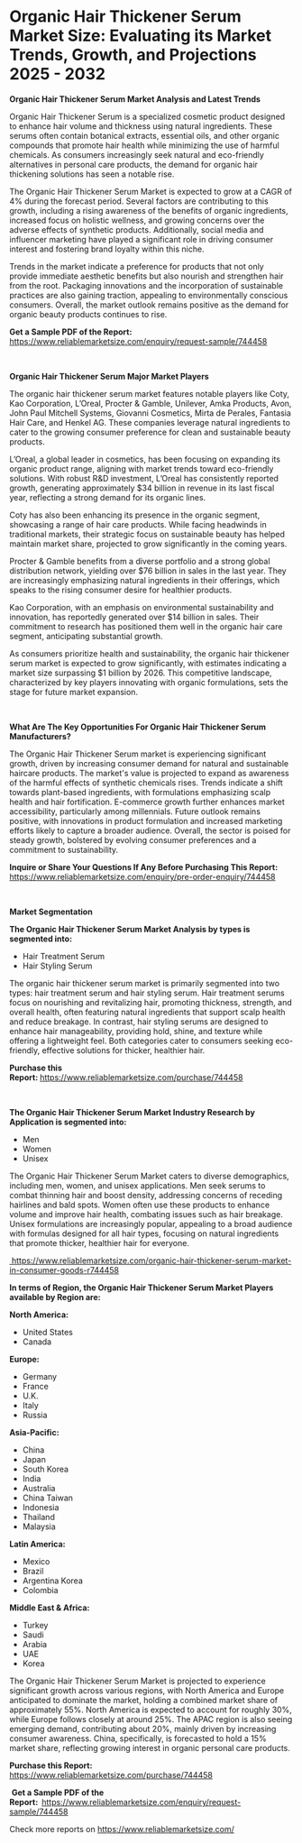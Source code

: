 <p><h1>Organic Hair Thickener Serum Market Size: Evaluating its Market Trends, Growth, and Projections 2025 - 2032</h1></p><p><strong>Organic Hair Thickener Serum Market Analysis and Latest Trends</strong></p>
<p><p>Organic Hair Thickener Serum is a specialized cosmetic product designed to enhance hair volume and thickness using natural ingredients. These serums often contain botanical extracts, essential oils, and other organic compounds that promote hair health while minimizing the use of harmful chemicals. As consumers increasingly seek natural and eco-friendly alternatives in personal care products, the demand for organic hair thickening solutions has seen a notable rise.</p><p>The Organic Hair Thickener Serum Market is expected to grow at a CAGR of 4% during the forecast period. Several factors are contributing to this growth, including a rising awareness of the benefits of organic ingredients, increased focus on holistic wellness, and growing concerns over the adverse effects of synthetic products. Additionally, social media and influencer marketing have played a significant role in driving consumer interest and fostering brand loyalty within this niche.</p><p>Trends in the market indicate a preference for products that not only provide immediate aesthetic benefits but also nourish and strengthen hair from the root. Packaging innovations and the incorporation of sustainable practices are also gaining traction, appealing to environmentally conscious consumers. Overall, the market outlook remains positive as the demand for organic beauty products continues to rise.</p></p>
<p><strong>Get a Sample PDF of the Report:&nbsp;</strong> <a href="https://www.reliablemarketsize.com/enquiry/request-sample/744458?utm_campaign=3382&utm_medium=2&utm_source=Github&utm_content=ia&utm_term=29032025&utm_id=organic-hair-thickener-serum">https://www.reliablemarketsize.com/enquiry/request-sample/744458</a></p>
<p>&nbsp;</p>
<p><strong>Organic Hair Thickener Serum Major Market Players</strong></p>
<p><p>The organic hair thickener serum market features notable players like Coty, Kao Corporation, L’Oreal, Procter & Gamble, Unilever, Amka Products, Avon, John Paul Mitchell Systems, Giovanni Cosmetics, Mirta de Perales, Fantasia Hair Care, and Henkel AG. These companies leverage natural ingredients to cater to the growing consumer preference for clean and sustainable beauty products.</p><p>L’Oreal, a global leader in cosmetics, has been focusing on expanding its organic product range, aligning with market trends toward eco-friendly solutions. With robust R&D investment, L’Oreal has consistently reported growth, generating approximately $34 billion in revenue in its last fiscal year, reflecting a strong demand for its organic lines.</p><p>Coty has also been enhancing its presence in the organic segment, showcasing a range of hair care products. While facing headwinds in traditional markets, their strategic focus on sustainable beauty has helped maintain market share, projected to grow significantly in the coming years.</p><p>Procter & Gamble benefits from a diverse portfolio and a strong global distribution network, yielding over $76 billion in sales in the last year. They are increasingly emphasizing natural ingredients in their offerings, which speaks to the rising consumer desire for healthier products.</p><p>Kao Corporation, with an emphasis on environmental sustainability and innovation, has reportedly generated over $14 billion in sales. Their commitment to research has positioned them well in the organic hair care segment, anticipating substantial growth.</p><p>As consumers prioritize health and sustainability, the organic hair thickener serum market is expected to grow significantly, with estimates indicating a market size surpassing $1 billion by 2026. This competitive landscape, characterized by key players innovating with organic formulations, sets the stage for future market expansion.</p></p>
<p>&nbsp;</p>
<p><strong>What Are The Key Opportunities For Organic Hair Thickener Serum Manufacturers?</strong></p>
<p><p>The Organic Hair Thickener Serum market is experiencing significant growth, driven by increasing consumer demand for natural and sustainable haircare products. The market's value is projected to expand as awareness of the harmful effects of synthetic chemicals rises. Trends indicate a shift towards plant-based ingredients, with formulations emphasizing scalp health and hair fortification. E-commerce growth further enhances market accessibility, particularly among millennials. Future outlook remains positive, with innovations in product formulation and increased marketing efforts likely to capture a broader audience. Overall, the sector is poised for steady growth, bolstered by evolving consumer preferences and a commitment to sustainability.</p></p>
<p><strong>Inquire or Share Your Questions If Any Before Purchasing This Report:</strong> <a href="https://www.reliablemarketsize.com/enquiry/pre-order-enquiry/744458?utm_campaign=3382&utm_medium=2&utm_source=Github&utm_content=ia&utm_term=29032025&utm_id=organic-hair-thickener-serum">https://www.reliablemarketsize.com/enquiry/pre-order-enquiry/744458</a></p>
<p>&nbsp;</p>
<p><strong>Market Segmentation</strong></p>
<p><strong>The Organic Hair Thickener Serum Market Analysis by types is segmented into:</strong></p>
<p><ul><li>Hair Treatment Serum</li><li>Hair Styling Serum</li></ul></p>
<p><p>The organic hair thickener serum market is primarily segmented into two types: hair treatment serum and hair styling serum. Hair treatment serums focus on nourishing and revitalizing hair, promoting thickness, strength, and overall health, often featuring natural ingredients that support scalp health and reduce breakage. In contrast, hair styling serums are designed to enhance hair manageability, providing hold, shine, and texture while offering a lightweight feel. Both categories cater to consumers seeking eco-friendly, effective solutions for thicker, healthier hair.</p></p>
<p><strong>Purchase this Report:&nbsp;</strong><a href="https://www.reliablemarketsize.com/purchase/744458?utm_campaign=3382&utm_medium=2&utm_source=Github&utm_content=ia&utm_term=29032025&utm_id=organic-hair-thickener-serum">https://www.reliablemarketsize.com/purchase/744458</a></p>
<p>&nbsp;</p>
<p><strong>The Organic Hair Thickener Serum Market Industry Research by Application is segmented into:</strong></p>
<p><ul><li>Men</li><li>Women</li><li>Unisex</li></ul></p>
<p><p>The Organic Hair Thickener Serum Market caters to diverse demographics, including men, women, and unisex applications. Men seek serums to combat thinning hair and boost density, addressing concerns of receding hairlines and bald spots. Women often use these products to enhance volume and improve hair health, combating issues such as hair breakage. Unisex formulations are increasingly popular, appealing to a broad audience with formulas designed for all hair types, focusing on natural ingredients that promote thicker, healthier hair for everyone.</p></p>
<p><a href="https://www.reliablemarketsize.com/organic-hair-thickener-serum-market-in-consumer-goods-r744458?utm_campaign=3382&utm_medium=2&utm_source=Github&utm_content=ia&utm_term=29032025&utm_id=organic-hair-thickener-serum">&nbsp;https://www.reliablemarketsize.com/organic-hair-thickener-serum-market-in-consumer-goods-r744458</a></p>
<p><strong>In terms of Region, the Organic Hair Thickener Serum Market Players available by Region are:</strong></p>
<p>
    <p> <strong> North America: </strong>
        <ul>
            <li>United States</li>
            <li>Canada</li>
        </ul>
        </p> 
    <p> <strong> Europe: </strong>
        <ul>
            <li>Germany</li>
            <li>France</li>
            <li>U.K.</li>
            <li>Italy</li>
            <li>Russia</li>
        </ul>
        </p> 
    <p> <strong> Asia-Pacific: </strong>
        <ul>
            <li>China</li>
            <li>Japan</li>
            <li>South Korea</li>
            <li>India</li>
            <li>Australia</li>
            <li>China Taiwan</li>
            <li>Indonesia</li>
            <li>Thailand</li>
            <li>Malaysia</li>
        </ul>
        </p> 
    <p> <strong> Latin America: </strong>
        <ul>
            <li>Mexico</li>
            <li>Brazil</li>
            <li>Argentina Korea</li>
            <li>Colombia</li>
        </ul>
        </p> 
    <p> <strong> Middle East & Africa: </strong>
        <ul>
            <li>Turkey</li>
            <li>Saudi</li>
            <li>Arabia</li>
            <li>UAE</li>
            <li>Korea</li>
        </ul>
    </p>
    </p>
<p><p>The Organic Hair Thickener Serum Market is projected to experience significant growth across various regions, with North America and Europe anticipated to dominate the market, holding a combined market share of approximately 55%. North America is expected to account for roughly 30%, while Europe follows closely at around 25%. The APAC region is also seeing emerging demand, contributing about 20%, mainly driven by increasing consumer awareness. China, specifically, is forecasted to hold a 15% market share, reflecting growing interest in organic personal care products.</p></p>
<p><strong>Purchase this Report: </strong><a href="https://www.reliablemarketsize.com/purchase/744458?utm_campaign=3382&utm_medium=2&utm_source=Github&utm_content=ia&utm_term=29032025&utm_id=organic-hair-thickener-serum">https://www.reliablemarketsize.com/purchase/744458</a></p>
<p>&nbsp;<strong>Get a Sample PDF of the Report:&nbsp;&nbsp;</strong><a href="https://www.reliablemarketsize.com/enquiry/request-sample/744458?utm_campaign=3382&utm_medium=2&utm_source=Github&utm_content=ia&utm_term=29032025&utm_id=organic-hair-thickener-serum">https://www.reliablemarketsize.com/enquiry/request-sample/744458</a></p>
<p><strong></strong></p>
<p>Check more reports on <a href="https://www.reliablemarketsize.com/?utm_campaign=3382&utm_medium=2&utm_source=Github&utm_content=ia&utm_term=29032025&utm_id=organic-hair-thickener-serum">https://www.reliablemarketsize.com/</a></p>